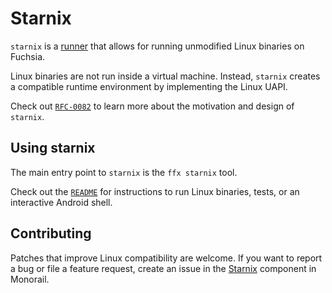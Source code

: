 # Starnix

`starnix` is a [runner][glossary.runner] that allows for running
unmodified Linux binaries on Fuchsia.

Linux binaries are not run inside a virtual machine. Instead,
`starnix` creates a compatible runtime environment by implementing
the Linux UAPI.

Check out [`RFC-0082`][starnix-rfc] to learn more about the
motivation and design of `starnix`.

## Using starnix

The main entry point to `starnix` is the `ffx starnix` tool.

Check out the [`README`][starnix-readme] for instructions
to run Linux binaries, tests, or an interactive Android shell.

## Contributing

Patches that improve Linux compatibility are welcome. If you want
to report a bug or file a feature request, create an issue in the
[Starnix][starnix-monorail-component] component in Monorail.

[glossary.runner]: /docs/glossary/README.md#runner
[starnix-rfc]: /docs/contribute/governance/rfcs/0082_starnix.md
[starnix-readme]: /src/proc/bin/starnix/README.md
[starnix-monorail-component]: https://bugs.fuchsia.dev/p/fuchsia/issues/list?q=component:Starnix
